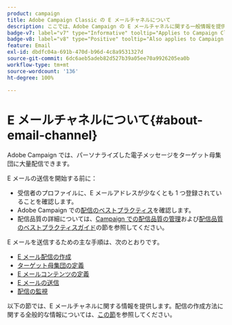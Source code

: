 ```yaml
---
product: campaign
title: Adobe Campaign Classic の E メールチャネルについて
description: ここでは、Adobe Campaign の E メールチャネルに関する一般情報を提供します。
badge-v7: label="v7" type="Informative" tooltip="Applies to Campaign Classic v7"
badge-v8: label="v8" type="Positive" tooltip="Also applies to Campaign v8"
feature: Email
exl-id: dbdfc04a-691b-470d-b96d-4c8a9531327d
source-git-commit: 6dc6aeb5adeb82d527b39a05ee70a9926205ea0b
workflow-type: tm+mt
source-wordcount: '136'
ht-degree: 100%

---
```


# E メールチャネルについて{#about-email-channel}



Adobe Campaign では、パーソナライズした電子メッセージをターゲット母集団に大量配信できます。

E メールの送信を開始する前に：

* 受信者のプロファイルに、E メールアドレスが少なくとも 1 つ登録されていることを確認します。
* Adobe Campaign での[配信のベストプラクティス](delivery-best-practices.md)を確認します。
* 配信品質の詳細については、[Campaign での配信品質の管理](about-deliverability.md)および[配信品質のベストプラクティスガイド](https://experienceleague.adobe.com/docs/deliverability-learn/deliverability-best-practice-guide/introduction.html?lang=ja)の節を参照してください。

E メールを送信するための主な手順は、次のとおりです。

* [E メール配信の作成](creating-an-email-delivery.md)
* [ターゲット母集団の定義](steps-defining-the-target-population.md)
* [E メールコンテンツの定義](defining-the-email-content.md)
* [E メールの送信](sending-messages.md)
* [配信の監視](about-delivery-monitoring.md)

以下の節では、E メールチャネルに関する情報を提供します。配信の作成方法に関する全般的な情報については、[この節](steps-about-delivery-creation-steps.md)を参照してください。

